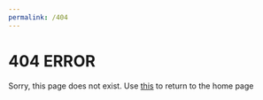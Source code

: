 ```yaml
---
permalink: /404
---
```

# 404 ERROR
Sorry, this page does not exist.
Use [this](azwqxr.github.io) to return to the home page
